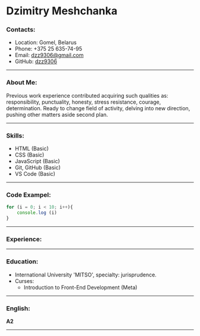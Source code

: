  # Dzimitry Meshchanka
 ### Contacts:
- Location: Gomel, Belarus
- Phone: +375 25 635-74-95
- Email: dzz9306@gmail.com
- GitHub: [dzz9306](https://github.com/dzz9306)
---
### About Me:

Previous work experience contributed
acquiring such qualities as:
responsibility, punctuality,
honesty, stress resistance, courage,
determination. Ready to change
field of activity, delving into new
direction, pushing other matters aside
second plan.

---
### Skills:
- HTML (Basic)
- CSS (Basic)
- JavaScript (Basic)
- Git, GitHub (Basic)
- VS Code (Basic)
---
### Code Exampel:
```Javascript
for (i = 0; i < 10; i++){
    console.log (i)
}
```
---

### Experience:

---
### Education:
- International University 'MITSO', 
specialty: jurisprudence.
- Curses:
    - Introduction to Front-End Development (Meta)
---

### English:
__A2__

---